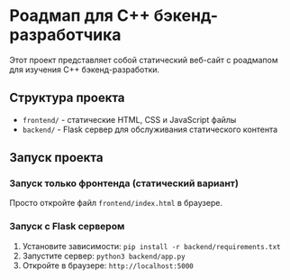 # Роадмап для C++ бэкенд-разработчика

Этот проект представляет собой статический веб-сайт с роадмапом для изучения C++ бэкенд-разработки.

## Структура проекта

- `frontend/` - статические HTML, CSS и JavaScript файлы
- `backend/` - Flask сервер для обслуживания статического контента

## Запуск проекта

### Запуск только фронтенда (статический вариант)
Просто откройте файл `frontend/index.html` в браузере.

### Запуск с Flask сервером
1. Установите зависимости: `pip install -r backend/requirements.txt`
2. Запустите сервер: `python3 backend/app.py`
3. Откройте в браузере: `http://localhost:5000` 